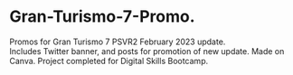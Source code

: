 # Gran-Turismo-7-Promo.
Promos for Gran Turismo 7 PSVR2 February 2023 update.  
Includes Twitter banner, and posts for promotion of new update.
Made on Canva.
Project completed for Digital Skills Bootcamp.
